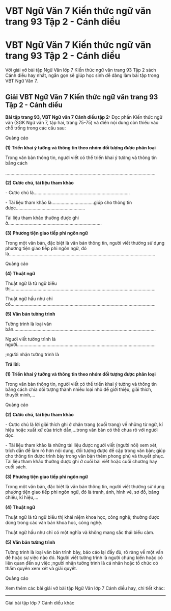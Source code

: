 # VBT Ngữ Văn 7 Kiến thức ngữ văn trang 93 Tập 2 - Cánh diều

# VBT Ngữ Văn 7 Kiến thức ngữ văn trang 93 Tập 2 - Cánh diều

Với giải vở bài tập Ngữ Văn lớp 7 Kiến thức ngữ văn trang 93 Tập 2 sách Cánh diều hay nhất, ngắn gọn sẽ giúp học sinh dễ dàng làm bài tập trong VBT Ngữ Văn 7.

## Giải VBT Ngữ Văn 7 Kiến thức ngữ văn trang 93 Tập 2 - Cánh diều

**Bài tập trang 93, VBT Ngữ văn 7 Cánh diều tập 2:** Đọc phần Kiến thức ngữ văn (SGK Ngữ văn 7, tập hai, trang 75-75) và điền nội dung còn thiếu vào chỗ trống trong các câu sau:

Quảng cáo

**(1) Triển khai ý tưởng và thông tin theo nhóm đối tượng được phân loại**

Trong văn bản thông tin, người viết có thể triển khai ý tưởng và thông tin bằng cách

..................................................................................................................... 

**(2) Cước chú, tài liệu tham khảo**

\- Cước chú là........................................................................... 

\- Tài liệu tham khảo là.................................giúp cho thông tin được......................................................

Tài liệu tham khảo thường được ghi ở.........................................................................

**(3) Phương tiện giao tiếp phi ngôn ngữ**

Trong một văn bản, đặc biệt là văn bản thông tin, người viết thường sử dụng phương tiện giao tiếp phi ngôn ngữ, đó là.................................................................................................................. 

Quảng cáo

**(4) Thuật ngữ**

Thuật ngữ là từ ngữ biểu thị................................................................................................................. 

Thuật ngữ hầu như chỉ có................................................................................................................. 

**(5) Văn bản tường trình**

Tường trình là loại văn bản............................................................................................................... 

Người viết tường trình là người............................................................................................................ 

;người nhận tường trình là

**Trả lời:**

**(1) Triển khai ý tưởng và thông tin theo nhóm đối tượng được phân loại**

Trong văn bản thông tin, người viết có thể triển khai ý tưởng và thông tin bằng cách chia đối tượng thành nhiều loại nhỏ để giới thiệu, giải thích, thuyết minh,...

Quảng cáo

**(2) Cước chú, tài liệu tham khảo**

\- Cước chú là lời giải thích ghi ở chân trang (cuối trang) về những từ ngữ, kí hiệu hoặc xuất xứ của trích dẫn,...trong văn bản có thể chưa rõ với người đọc.

\- Tài liệu tham khảo là những tài liệu được người viết (người nói) xem xét, trích dẫn để làm rõ hơn nội dung, đối tượng được đề cập trong văn bản; giúp cho thông tin được trình bày trong văn bản thêm phong phú và thuyết phục. Tài liệu tham khảo thường được ghi ở cuối bài viết hoặc cuối chương hay cuối sách.

**(3) Phương tiện giao tiếp phi ngôn ngữ**

Trong một văn bản, đặc biệt là văn bản thông tin, người viết thường sử dụng phương tiện giao tiếp phi ngôn ngữ, đó là tranh, ảnh, hình vẽ, sơ đồ, bảng chiếu, kí hiệu,...

**(4) Thuật ngữ**

Thuật ngữ là từ ngữ biểu thị khái niệm khoa học, công nghệ; thường được dùng trong các văn bản khoa học, công nghệ.

Thuật ngữ hầu như chỉ có một nghĩa và không mang sắc thái biểu cảm.

**(5) Văn bản tường trình**

Tường trình là loại văn bản trình bày, báo cáo lại đầy đủ, rõ ràng về một vấn đề hoặc sự việc nào đó. Người viết tường trình là người chứng kiến hoặc có liên quan đến sự việc ;người nhận tường trình là cá nhân hoặc tổ chức có thẩm quyền xem xét và giải quyết.

Quảng cáo

Xem thêm các bài giải vở bài tập Ngữ Văn lớp 7 Cánh diều hay, chi tiết khác:

* * *

Giải bài tập lớp 7 Cánh diều khác

